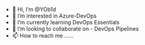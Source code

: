 - 👋 Hi, I’m @YOb1d
- 👀 I’m interested in Azure-DevOps
- 🌱 I’m currently learning DevOps Essentials 
- 💞️ I’m looking to collaborate on - DevOps Pipelines 
- 📫 How to reach me ......

<!---
YOb1d/YOb1d is a ✨ special ✨ repository because its `README.md` (this file) appears on your GitHub profile.
You can click the Preview link to take a look at your changes.
--->

